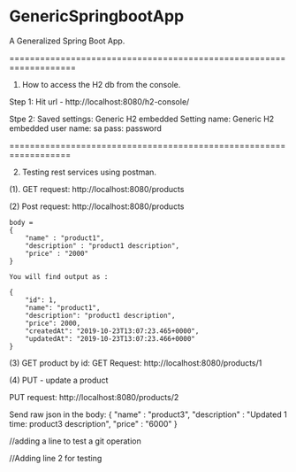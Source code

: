 # GenericSpringbootApp
A Generalized Spring Boot App.

===================================================================

1. How to access the H2 db from the console.

Step 1:	Hit url - http://localhost:8080/h2-console/

Stpe 2: Saved settings: Generic H2 embedded
        Setting name: Generic H2 embedded
		user name: sa
		pass: password
		
==================================================================


2. Testing rest services using postman.

(1). GET request: http://localhost:8080/products

(2) Post request: http://localhost:8080/products

	body = 
	{ 
		"name" : "product1",
		"description" : "product1 description",
		"price" : "2000"
	}
	
	You will find output as : 
	
	{
	    "id": 1,
	    "name": "product1",
	    "description": "product1 description",
	    "price": 2000,
	    "createdAt": "2019-10-23T13:07:23.465+0000",
	    "updatedAt": "2019-10-23T13:07:23.466+0000"
	}

(3) GET product by id: 
GET Request: http://localhost:8080/products/1


(4) PUT - update a product

PUT request: http://localhost:8080/products/2

Send raw json in the body: 
{ 
	"name" : "product3",
	"description" : "Updated 1 time: product3 description",
	"price" : "6000"
}


//adding a line to test a git operation

//Adding line 2 for testing
	
